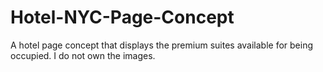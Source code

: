 # Hotel-NYC-Page-Concept
A hotel page concept that displays the premium suites available for being occupied. I do not own the images.
